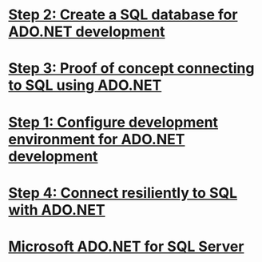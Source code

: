 # [Step 2: Create a SQL database for ADO.NET development](step-2--create-a-sql-database-for-ado.net-development.md)
# [Step 3: Proof of concept connecting to SQL using ADO.NET](step-3--proof-of-concept-connecting-to-sql-using-ado.net.md)
# [Step 1: Configure development environment for ADO.NET development](step-1--configure-development-environment-for-ado.net-development.md)
# [Step 4: Connect resiliently to SQL with ADO.NET](step-4--connect-resiliently-to-sql-with-ado.net.md)
# [Microsoft ADO.NET for SQL Server](microsoft-ado.net-for-sql-server.md)
